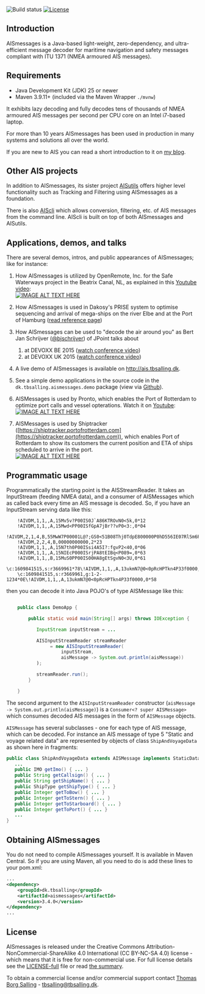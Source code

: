 ![Build status](https://travis-ci.org/tbsalling/aismessages.svg?branch=master)
[![License](http://img.shields.io/badge/license-CCANS3-green.svg)](https://github.com/tbsalling/aismessages/blob/master/LICENSE)

Introduction
---
AISmessages is a Java-based light-weight, zero-dependency, and ultra-efficient message decoder for maritime
navigation and safety messages compliant with ITU 1371 (NMEA armoured AIS messages).

Requirements
---
* Java Development Kit (JDK) 25 or newer
* Maven 3.9.11+ (included via the Maven Wrapper `./mvnw`)

It exhibits lazy decoding and fully decodes tens of thousands of NMEA armoured AIS messages per second per CPU
core on an Intel i7-based laptop.

For more than 10 years AISmessages has been used in production in many systems and solutions all over the world.

If you are new to AIS you can read a short introduction to it on [my blog](https://tbsalling.dk/2018/09/01/an-introduction-to-ais/). 

Other AIS projects
---
In addition to AISmessages, its sister project [AISutils](https://github.com/tbsalling/aisutils) offers higher level functionality such as Tracking and Filtering using AISmessages as a foundation.

There is also [AIScli](https://github.com/tbsalling/aiscli) which allows conversion, filtering, etc. of AIS messages from the command line. AIScli 
is built on top of both AISmessages and AISutils.

Applications, demos, and talks
---
There are several demos, intros, and public appearances of AISmessages; like for instance:

1. How AISmessages is utilized by OpenRemote, Inc. for the Safe Waterways project in the Beatrix Canal, NL, as explained in this [Youtube video](https://youtu.be/_pcH0KB5J2Q):<br>
[![IMAGE ALT TEXT HERE](http://img.youtube.com/vi/_pcH0KB5J2Q/0.jpg)](https://youtu.be/_pcH0KB5J2Q)

1. How AISmessages is used in Dakosy's PRISE system to optimise sequencing and arrival of mega-ships on the river Elbe and at the Port of Hamburg ([read reference page](https://www.dakosy.de/en/solutions/port-community-system/prise/))

1. How AISmessages can be used to "decode the air around you" as Bert Jan Schrijver ([@bjschrijver](https://twitter.com/bjschrijver)) of JPoint talks about 
	1. at DEVOXX BE 2015 ([watch conference video](https://www.youtube.com/watch?v=fOlz0OcZPjc))
	1. at DEVOXX UK 2015 ([watch conference video](https://www.parleys.com/tutorial/decoding-air-around-you-java-7-hardware)) 

1. A live demo of AISmessages is available on http://ais.tbsalling.dk. 

1. See a simple demo applications in the source code in the `dk.tbsalling.aismessages.demo` package (view via 
[Github](https://github.com/tbsalling/aismessages/tree/master/src/main/java/dk/tbsalling/aismessages/demo)). 

1. AISMessages is used by Pronto, which enables the Port of Rotterdam to optimize port calls and vessel opterations. Watch it on [Youtube](https://youtu.be/0JpowdbL8xM):<br>
[![IMAGE ALT TEXT HERE](https://i.ytimg.com/vi/0JpowdbL8xM/hqdefault.jpg?sqp=-oaymwEXCNACELwBSFryq4qpAwkIARUAAIhCGAE=&rs=AOn4CLDxh5uSoxSj-rIiO4ysun8Ir0iWag)](https://youtu.be/0JpowdbL8xM)

1. AISMessages is used by Shiptracker ([https://shiptracker.portofrotterdam.com](https://shiptracker.portofrotterdam.com)), which enables Port of Rotterdam to show its customers the current position and ETA of ships scheduled to arrive in the port.<br>
[![IMAGE ALT TEXT HERE](http://tbsalling.dk/wp-content/uploads/2018/11/PoR-Pronto.png)](https://shiptracker.portofrotterdam.com)

Programmatic usage
---
Programmatically the starting point is the AISStreamReader. It takes an InputStream (feeding
NMEA data), and a consumer of AISMessages which as called back every time an AIS message is decoded. So,
if you have an InputStream serving data like this:

```
    !AIVDM,1,1,,A,15Mv5v?P00IS0J`A86KTROvN0<5k,0*12
    !AIVDM,1,1,,A,15Mwd<PP00ISfGpA7jBr??vP0<3:,0*04
    !AIVDM,2,1,4,B,55MwW7P00001L@?;GS0<51B08Thj0TdpE800000P0hD556IE07RlSm6P0000,0*0B
    !AIVDM,2,2,4,B,00000000000,2*23
    !AIVDM,1,1,,A,15N7th0P00ISsi4A5I?:fgvP2<40,0*06
    !AIVDM,1,1,,A,15NIEcP000ISrjPA8tEIBq<P089=,0*63
    !AIVDM,1,1,,B,15MuS0PP00IS00HA8gEtSgvN0<3U,0*61
    \c:1609841515,s:r3669961*78\!AIVDM,1,1,,A,13ukmN7@0<0pRcHPTkn4P33f0000,0*58
    \c:1609841515,s:r3669961,g:1-2-1234*0E\!AIVDM,1,1,,A,13ukmN7@0<0pRcHPTkn4P33f0000,0*58
```

then you can decode it into Java POJO's of type AISMessage like this:

``` java

    public class DemoApp {

        public static void main(String[] args) throws IOException {

           InputStream inputStream = ...

           AISInputStreamReader streamReader
                = new AISInputStreamReader(
                    inputStream,
                    aisMessage -> System.out.println(aisMessage))
           );

           streamReader.run();
	    }

    }
```

The second argument to the `AISInputStreamReader` constructor (`aisMessage -> System.out.println(aisMessage)`) is a 
`Consumer<? super AISMessage>` which consumes decoded AIS messages in the form of `AISMessage` objects.

`AISMessage` has several subclasses - one for each type of AIS message, which can be decoded. For instance an AIS
message of type 5 "Static and voyage related data" are represented by objects of class `ShipAndVoyageData` as shown here
in fragments:

```java
public class ShipAndVoyageData extends AISMessage implements StaticDataReport {
   ...
   public IMO getImo() { ... }
   public String getCallsign() { ... }
   public String getShipName() { ... }
   public ShipType getShipType() { ... }
   public Integer getToBow() { ... }
   public Integer getToStern() { ... }
   public Integer getToStarboard() { ... }
   public Integer getToPort() { ... }
   ...
}
```

Obtaining AISmessages
---
You do not need to compile AISmessages yourself. It is available in Maven Central. So if you are using Maven, all you
need to do is add these lines to your pom.xml:

``` xml
...
<dependency>
    <groupId>dk.tbsalling</groupId>
    <artifactId>aismessages</artifactId>
    <version>3.4.0</version>
</dependency>
...
```

License
---
AISmessages is released under the Creative Commons Attribution-NonCommercial-ShareAlike 4.0 International (CC BY-NC-SA
4.0)
license - which means that it is free for non-commercial use. For full license details see the
[LICENSE-full](LICENSE.txt) file or read [the summary](LICENSE-summary.md).

To obtain a commercial license and/or commercial support contact
[Thomas Borg Salling](mailto:tbsalling@tbsalling.dk?subject=[GitHub]%20AISmessages%20license) - tbsalling@tbsalling.dk.
